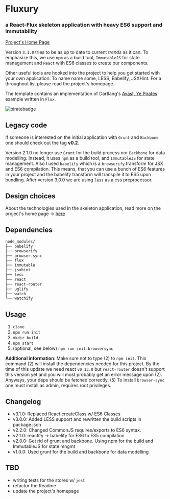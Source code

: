 # Fluxury
### a React-Flux skeleton application with heavy ES6 support and immutability

[Project's Home Page](http://jim-y.me/fluxury/)

Version `3.1.0` tries to be as up to date to current *trends* as it can. To emphasize this, we use `npm` as a build tool, `ImmutableJS` for state management
and `React` with ES6 classes to create our components.

Other useful tools are hooked into the project to help you get started with your own application. To name name some, LESS, Babelify, JSXHint.
For a throughout list please read the project's homepage.

The template contains an implementation of Dartlang's [Avast, Ye Pirates](https://www.dartlang.org/codelabs/darrrt/) example written in `Flux`.

![piratebadge](https://raw.githubusercontent.com/jim-y/fluxury/master/assets/images/piratebadge.png)

## Legacy code

If someone is interested on the initial application with `Grunt` and `Backbone` one should check out the tag **v0.2**.

Version 2.1.0 no longer use `Grunt` for the build process nor `Backbone` for data modelling. Instead, it uses `npm` as a build tool, and `ImmutableJS` for state
management. Also I used `babelify` which is a `browserify` transform for JSX and ES6 compilation. This means, that you can use a bunch of ES6 features in your project
and the babelify transform will transpile it to ES5 upon bundling. After version 3.0.0 we are using `less` as a css preprocessor.

## Design choices

About the technologies used in the skeleton application, read more on the project's home page -> [here](http://jim-y.me/fluxury/)

## Dependencies

```bash
node_modules/
├── babelify
├── browserify
├── browser-sync
├── flux
├── immutable
├── jsxhint
├── less
├── react
├── react-router
├── uglify
├── watch
└── watchify
```

## Usage

1. `clone`
2. `npm run init`
3. `mkdir build`
4. `npm start`
5. (optional, see below) `npm run init:browsersync`

**Additional information**: Make sure not to type (2) to `npm init`. This command (2) will install the dependencies needed for this project.
By the time of this update we need react `v0.13.0` but `react-router` doesn't support this version yet and you will most probably
get an error message upon (2). Anyways, your deps should be fetched correctly. (5) To install `browser-sync` one must install as admin, requires
root privileges.

## Changelog

- v3.1.0: Replaced React.createClass w/ ES6 Classes
- v3.0.0: Added LESS support and rewritten the build scripts in package.json
- v2.2.0: Changed CommonJS requires/exports to ES6 syntax.
- v2.1.0: reactify -> babelify for ES6 to ES5 compilation
- v2.0.0: Get rid of grunt and backbone. Using npm for the build and ImmutableJS for state mngmt
- v1.0.0: Used grunt for the build and backbone for data modelling

## TBD

- writing tests for the stores w/ `jest`
- refactor the Readme
- update the project's homepage
